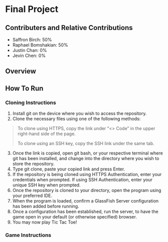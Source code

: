 # Final Project

## Contributers and Relative Contributions
- Saffron Birch: 50%
- Raphael Bomshakian: 50%
- Justin Chan: 0%
- Jevin Chen: 0%

## Overview


## How To Run
### Cloning Instructions
1. Install git on the device where you wish to access the repository.
2. Clone the necessary files using one of the following methods:
>To clone using HTTPS, copy the link under “<> Code” in the upper right-hand side of the page.
>
>To clone using an SSH key, copy the SSH link under the same tab.
3. Once the link is copied, open git bash, or your respective terminal where git has been installed, and change into the directory where you wish to store the repository.
4. Type git clone, paste your copied link and press Enter.
5. If the repository is being cloned using HTTPS Authentication, enter your credentials when prompted. If using SSH Authentication, enter your unique SSH key when prompted.
6. Once the repository is cloned to your directory, open the program using your preferred IDE.
7. When the program is loaded, confirm a GlassFish Server configuration has been added before running.
8. Once a configuration has been established, run the server, to have the game open in your default (or otherwise specified) browser.
9. You may now play Tic Tac Toe!

### Game Instructions
